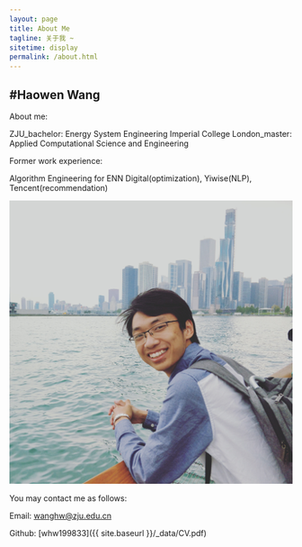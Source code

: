 ```yaml
---
layout: page
title: About Me
tagline: 关于我 ~
sitetime: display
permalink: /about.html
---
```


## #Haowen Wang

About me: 

ZJU_bachelor: Energy System Engineering
Imperial College London_master: Applied Computational Science and Engineering

Former work experience: 

Algorithm Engineering for ENN Digital(optimization), Yiwise(NLP), Tencent(recommendation)

![my_picture](picture/final_2.jpg)

You may contact me as follows:

Email: <a href="mailto:wanghw@zju.edu.cn">wanghw@zju.edu.cn</a>

Github: [whw199833]({{ site.baseurl }}/\_data/CV.pdf)



